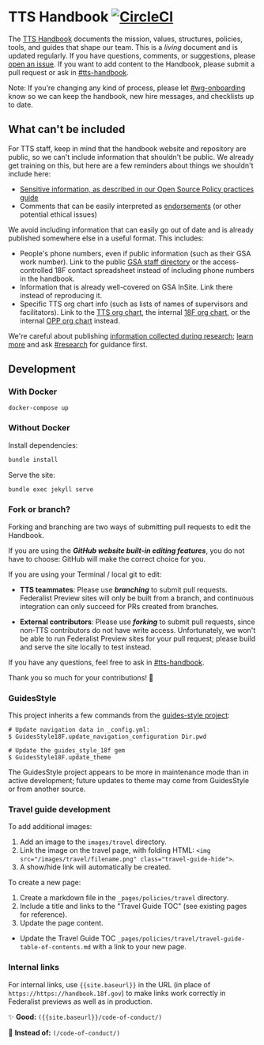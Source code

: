 TTS Handbook [![CircleCI](https://circleci.com/gh/18F/handbook.svg?style=svg)](https://circleci.com/gh/18F/handbook)
========================

The [TTS Handbook](https://handbook.18f.gov) documents the mission, values, structures, policies, tools, and guides that shape our team. This is a _living_ document and is updated regularly. If you have questions, comments, or suggestions, please
[open an issue](https://github.com/18F/handbook/issues). If you want to add content to the Handbook, please submit a pull request or ask in [#tts-handbook](https://gsa-tts.slack.com/messages/tts-handbook).

Note: If you're changing any kind of process, please let [#wg-onboarding](https://gsa-tts.slack.com/messages/wg-onboarding) know so we can keep the handbook, new hire messages, and checklists up to date.

## What can't be included

For TTS staff, keep in mind that the handbook website and repository are public, so we can't include information that shouldn't be public. We already get training on this, but here are a few reminders about things we shouldn't include here:

* [Sensitive information, as described in our Open Source Policy practices guide](https://github.com/18F/open-source-policy/blob/master/practice.md#protecting-sensitive-information)
* Comments that can be easily interpreted as [endorsements](https://www.oge.gov/web/oge.nsf/Use%20of%20Government%20Position%20and%20Resources/17593AE8B3A597C685257E96006364E4?opendocument) (or other potential ethical issues)

We avoid including information that can easily go out of date and is already published somewhere else in a useful format. This includes:

* People's phone numbers, even if public information (such as their GSA work number). Link to the public [GSA staff directory](http://www.gsa.gov/portal/staffDirectory/searchStaffDirectory) or the access-controlled 18F contact spreadsheet instead of including phone numbers in the handbook.
* Information that is already well-covered on GSA InSite. Link there instead of reproducing it.
* Specific TTS org chart info (such as lists of names of supervisors and facilitators). Link to the [TTS org chart](https://handbook.18f.gov/tts-org-chart/), the internal [18F org chart](https://handbook.18f.gov/org-chart/), or the internal [OPP org chart](https://handbook.18f.gov/opp-org-chart/) instead.

We're careful about publishing [information collected during research](https://handbook.18f.gov/research-guidelines/); [learn more](https://docs.google.com/document/d/1Xp4LxbW6cx61rXrsnnfIPCz6cglovHzZeEjCcnpIeaM/edit) and ask [#research](https://gsa-tts.slack.com/archives/research) for guidance first.

## Development

### With Docker

```
docker-compose up
```

### Without Docker

Install dependencies:

```bash
bundle install
```

Serve the site:

```bash
bundle exec jekyll serve
```

### Fork or branch?

Forking and branching are two ways of submitting pull requests to edit the Handbook.

If you are using the ***GitHub website built-in editing features***, you do not have to choose: GitHub will make the correct choice for you.

If you are using your Terminal / local git to edit:

* **TTS teammates**: Please use ***branching*** to submit pull requests. Federalist Preview sites will only be built from a branch, and continuous integration can only succeed for PRs created from branches.

* **External contributors**: Please use ***forking*** to submit pull requests, since non-TTS contributors do not have write access. Unfortunately, we won't be able to run Federalist Preview sites for your pull request; please build and serve the site locally to test instead.

If you have any questions, feel free to ask in [#tts-handbook](https://gsa-tts.slack.com/messages/tts-handbook).

Thank you so much for your contributions! :tada:


### GuidesStyle

This project inherits a few commands from the [guides-style project](https://github.com/18F/guides-style):

```
# Update navigation data in _config.yml:
$ GuidesStyle18F.update_navigation_configuration Dir.pwd

# Update the guides_style_18f gem
$ GuidesStyle18F.update_theme
```

The GuidesStyle project appears to be more in maintenance mode than in active development; future updates to theme may come from GuidesStyle or from another source.

### Travel guide development

To add additional images:

1. Add an image to the `images/travel` directory.
1. Link the image on the travel page, with folding HTML: `<img src="/images/travel/filename.png" class="travel-guide-hide">`.
1. A show/hide link will automatically be created.

To create a new page:

1. Create a markdown file in the `_pages/policies/travel` directory.
1. Include a title and links to the "Travel Guide TOC" (see existing pages for reference).
1. Update the page content.
* Update the Travel Guide TOC `_pages/policies/travel/travel-guide-table-of-contents.md` with a link to your new page.

### Internal links

For internal links, use `{{site.baseurl}}` in the URL (in place of `https://https://handbook.18f.gov`) to make links work correctly in Federalist previews as well as in production.

:sparkles: **Good:** `({{site.baseurl}}/code-of-conduct/)`

:no_entry_sign: **Instead of:** `(/code-of-conduct/)`
